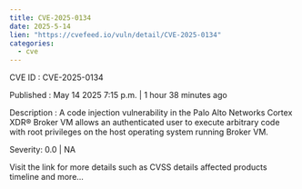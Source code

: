 ```yaml
---
title: CVE-2025-0134
date: 2025-5-14
lien: "https://cvefeed.io/vuln/detail/CVE-2025-0134"
categories:
  - cve
---
```


CVE ID : CVE-2025-0134

Published :  May 14
2025
7:15 p.m. | 1 hour
38 minutes ago

Description : A code injection vulnerability in the Palo Alto Networks Cortex XDR® Broker VM allows an authenticated user to execute arbitrary code with root privileges on the host operating system running Broker VM.

Severity: 0.0 | NA

Visit the link for more details
such as CVSS details
affected products
timeline
and more...
